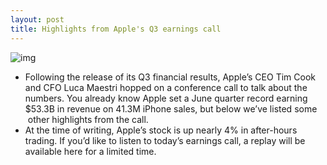 ```yaml
---
layout: post
title: Highlights from Apple's Q3 earnings call
---
```

![img](http://media.idownloadblog.com/wp-content/uploads/2015/02/apple-store-china.jpg)
* Following the release of its Q3 financial results, Apple’s CEO Tim Cook and CFO Luca Maestri hopped on a conference call to talk about the numbers. You already know Apple set a June quarter record earning $53.3B in revenue on 41.3M iPhone sales, but below we’ve listed some  other highlights from the call.
* At the time of writing, Apple’s stock is up nearly 4% in after-hours trading. If you’d like to listen to today’s earnings call, a replay will be available here for a limited time.

